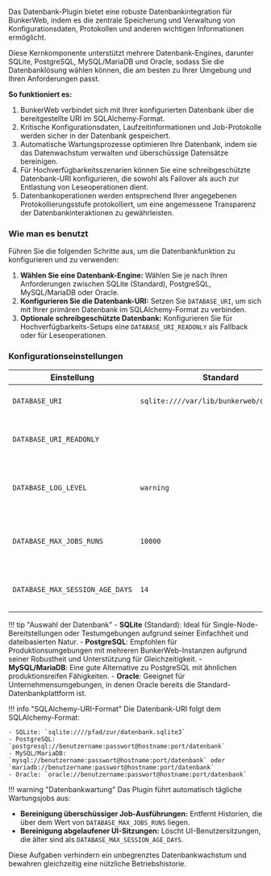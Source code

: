 Das Datenbank-Plugin bietet eine robuste Datenbankintegration für BunkerWeb, indem es die zentrale Speicherung und Verwaltung von Konfigurationsdaten, Protokollen und anderen wichtigen Informationen ermöglicht.

Diese Kernkomponente unterstützt mehrere Datenbank-Engines, darunter SQLite, PostgreSQL, MySQL/MariaDB und Oracle, sodass Sie die Datenbanklösung wählen können, die am besten zu Ihrer Umgebung und Ihren Anforderungen passt.

**So funktioniert es:**

1.  BunkerWeb verbindet sich mit Ihrer konfigurierten Datenbank über die bereitgestellte URI im SQLAlchemy-Format.
2.  Kritische Konfigurationsdaten, Laufzeitinformationen und Job-Protokolle werden sicher in der Datenbank gespeichert.
3.  Automatische Wartungsprozesse optimieren Ihre Datenbank, indem sie das Datenwachstum verwalten und überschüssige Datensätze bereinigen.
4.  Für Hochverfügbarkeitsszenarien können Sie eine schreibgeschützte Datenbank-URI konfigurieren, die sowohl als Failover als auch zur Entlastung von Leseoperationen dient.
5.  Datenbankoperationen werden entsprechend Ihrer angegebenen Protokollierungsstufe protokolliert, um eine angemessene Transparenz der Datenbankinteraktionen zu gewährleisten.

### Wie man es benutzt

Führen Sie die folgenden Schritte aus, um die Datenbankfunktion zu konfigurieren und zu verwenden:

1.  **Wählen Sie eine Datenbank-Engine:** Wählen Sie je nach Ihren Anforderungen zwischen SQLite (Standard), PostgreSQL, MySQL/MariaDB oder Oracle.
2.  **Konfigurieren Sie die Datenbank-URI:** Setzen Sie `DATABASE_URI`, um sich mit Ihrer primären Datenbank im SQLAlchemy-Format zu verbinden.
3.  **Optionale schreibgeschützte Datenbank:** Konfigurieren Sie für Hochverfügbarkeits-Setups eine `DATABASE_URI_READONLY` als Fallback oder für Leseoperationen.

### Konfigurationseinstellungen

| Einstellung                     | Standard                                  | Kontext | Mehrfach | Beschreibung                                                                                                                                |
| ------------------------------- | ----------------------------------------- | ------- | -------- | ------------------------------------------------------------------------------------------------------------------------------------------- |
| `DATABASE_URI`                  | `sqlite:////var/lib/bunkerweb/db.sqlite3` | global  | nein     | **Datenbank-URI:** Die primäre Datenbankverbindungszeichenfolge im SQLAlchemy-Format.                                                       |
| `DATABASE_URI_READONLY`         |                                           | global  | nein     | **Schreibgeschützte Datenbank-URI:** Optionale Datenbank für schreibgeschützte Operationen oder als Failover.                               |
| `DATABASE_LOG_LEVEL`            | `warning`                                 | global  | nein     | **Protokollierungsstufe:** Die Ausführlichkeitsstufe für Datenbankprotokolle. Optionen: `debug`, `info`, `warn`, `warning` oder `error`.    |
| `DATABASE_MAX_JOBS_RUNS`        | `10000`                                   | global  | nein     | **Maximale Job-Ausführungen:** Die maximale Anzahl von Job-Ausführungsdatensätzen, die vor der automatischen Bereinigung aufbewahrt werden. |
| `DATABASE_MAX_SESSION_AGE_DAYS` | `14`                                      | global  | nein     | **Sitzungsaufbewahrung:** Das maximale Alter (in Tagen) von UI-Benutzersitzungen, bevor sie automatisch bereinigt werden.                   |

!!! tip "Auswahl der Datenbank" - **SQLite** (Standard): Ideal für Single-Node-Bereitstellungen oder Testumgebungen aufgrund seiner Einfachheit und dateibasierten Natur. - **PostgreSQL**: Empfohlen für Produktionsumgebungen mit mehreren BunkerWeb-Instanzen aufgrund seiner Robustheit und Unterstützung für Gleichzeitigkeit. - **MySQL/MariaDB**: Eine gute Alternative zu PostgreSQL mit ähnlichen produktionsreifen Fähigkeiten. - **Oracle**: Geeignet für Unternehmensumgebungen, in denen Oracle bereits die Standard-Datenbankplattform ist.

!!! info "SQLAlchemy-URI-Format"
Die Datenbank-URI folgt dem SQLAlchemy-Format:

    - SQLite: `sqlite:////pfad/zur/datenbank.sqlite3`
    - PostgreSQL: `postgresql://benutzername:passwort@hostname:port/datenbank`
    - MySQL/MariaDB: `mysql://benutzername:passwort@hostname:port/datenbank` oder `mariadb://benutzername:passwort@hostname:port/datenbank`
    - Oracle: `oracle://benutzername:passwort@hostname:port/datenbank`

!!! warning "Datenbankwartung"
Das Plugin führt automatisch tägliche Wartungsjobs aus:

- **Bereinigung überschüssiger Job-Ausführungen:** Entfernt Historien, die über dem Wert von `DATABASE_MAX_JOBS_RUNS` liegen.
- **Bereinigung abgelaufener UI-Sitzungen:** Löscht UI-Benutzersitzungen, die älter sind als `DATABASE_MAX_SESSION_AGE_DAYS`.

Diese Aufgaben verhindern ein unbegrenztes Datenbankwachstum und bewahren gleichzeitig eine nützliche Betriebshistorie.
